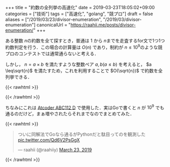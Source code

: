 +++
title = "約数の全列挙の高速化"
date = 2019-03-23T18:05:02+09:00
categories = ["技術"]
tags = ["高速化", "golang", "競プロ"]
draft = false
aliases = ["/2019/03/23/divisor-enumeration", "/2019/03/divisor-enumeration"]
canonicalUrl = "https://raahii.me/posts/divisor-enumeration/"
+++



ある整数 $n​$ の約数を全て探すとき，普通は $1​$ から $n​$ までを走査するfor文で1つ1つ約数判定を行う．この場合の計算量は $O(n)​$ であり，制約が $n \leq 10^9​$ のような競プロのコンテストでは通常通らないと考える．


しかし，  $n=a \times b$ を満たすような整数ペア $a, b (a \leq b)$ を考えると， $a \leq\sqrt{n}$ を満たすため，これを利用することで $O(\sqrt{n})$ で約数を全列挙できる．

{{< rawhtml >}}
<script src="https://gist.github.com/raahii/da59306b9f30b9b06a59a84276b4d3a7.js"></script>
{{< /rawhtml >}}

ちなみにこれは [Atcoder ABC112 D](https://atcoder.jp/contests/abc112/tasks/abc112_d) で使用した．実はGoで書くと $n$ が $10^9$ でも通るのだけど，まぁ増やされたらそれまでなのでまとめてみた．

{{< rawhtml >}}
<blockquote class="twitter-tweet" data-partner="tweetdeck"><p lang="ja" dir="ltr">ついに同解法でGoなら通るがPythonだと駄目ってのを観測した <a href="https://t.co/Qd6V2PsGgX">pic.twitter.com/Qd6V2PsGgX</a></p>&mdash; raahii (@raahiiy) <a href="https://twitter.com/raahiiy/status/1109362308638072832?ref_src=twsrc%5Etfw">March 23, 2019</a></blockquote>
<script async src="https://platform.twitter.com/widgets.js" charset="utf-8"></script>
{{< /rawhtml >}}


